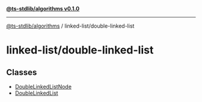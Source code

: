[**@ts-stdlib/algorithms v0.1.0**](../../README.md)

***

[@ts-stdlib/algorithms](../../README.md) / linked-list/double-linked-list

# linked-list/double-linked-list

## Classes

- [DoubleLinkedListNode](classes/DoubleLinkedListNode.md)
- [DoubleLinkedList](classes/DoubleLinkedList.md)
